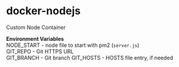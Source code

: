 # docker-nodejs
Custom Node Container

**Environment Variables**  
NODE_START - node file to start with pm2 (`server.js`)  
GIT_REPO - Git HTTPS URL  
GIT_BRANCH - Git branch
GIT_HOSTS - HOSTS file entry, if needed
